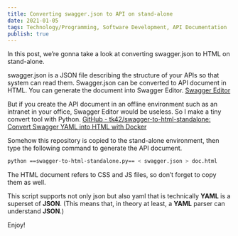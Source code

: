 ```yaml
---
title: Converting swagger.json to API on stand-alone
date: 2021-01-05
tags: Technology/Programming, Software Development, API Documentation
publish: true
---
```

In this post, we’re gonna take a look at converting swagger.json to HTML on stand-alone.

swagger.json is a JSON file describing the structure of your APIs so that system can read them. Swagger.json can be converted to API document in HTML. You can generate the document into Swagger Editor.
[Swagger Editor](https://editor.swagger.io/?source=post_page-----4a9ea82638f4--------------------------------)

But if you create the API document in an offline environment such as an intranet in your office, Swagger Editor would be useless. So I make a tiny convert tool with Python.
[GitHub - tk42/swagger-to-html-standalone: Convert Swagger YAML into HTML with Docker](https://github.com/tk42/swagger-to-html-standalone?source=post_page-----4a9ea82638f4--------------------------------)

Somehow this repository is copied to the stand-alone environment, then type the following command to generate the API document.

```bash
python ==swagger-to-html-standalone.py== < swagger.json > doc.html
```

The HTML document refers to CSS and JS files, so don’t forget to copy them as well.

This script supports not only json but also yaml that is technically **YAML** is a superset of **JSON**. (This means that, in theory at least, a **YAML** parser can understand **JSON**.)

Enjoy!